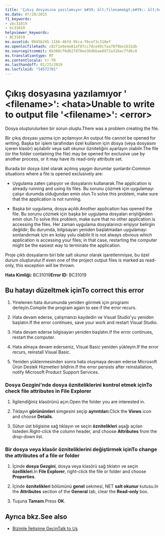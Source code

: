 ```yaml
---
title: 'Çıkış dosyasına yazılamıyor &#39; &lt;filename&gt;&#39;: &lt;hata&gt;'
ms.date: 07/20/2015
f1_keywords:
- vbc31019
- bc31019
helpviewer_keywords:
- BC31019
ms.assetid: 0845b245-11bb-46fd-95ca-f6cef3c318ef
ms.openlocfilehash: c82f1e6e4a01af87cc7dce49cfaa78f9be1631db
ms.sourcegitcommit: 6b308cf6d627d78ee36dbbae8972a310ac7fd6c8
ms.translationtype: MT
ms.contentlocale: tr-TR
ms.lasthandoff: 01/23/2019
ms.locfileid: "54572701"
---
```

# <a name="unable-to-write-to-output-file-39ltfilenamegt39-lterrorgt"></a><span data-ttu-id="43767-102">Çıkış dosyasına yazılamıyor &#39; &lt;filename&gt;&#39;: &lt;hata&gt;</span><span class="sxs-lookup"><span data-stu-id="43767-102">Unable to write to output file &#39;&lt;filename&gt;&#39;: &lt;error&gt;</span></span>
<span data-ttu-id="43767-103">Dosya oluşturulurken bir sorun oluştu.</span><span class="sxs-lookup"><span data-stu-id="43767-103">There was a problem creating the file.</span></span>  
  
 <span data-ttu-id="43767-104">Bir çıkış dosyası yazma için açılamıyor.</span><span class="sxs-lookup"><span data-stu-id="43767-104">An output file cannot be opened for writing.</span></span> <span data-ttu-id="43767-105">Başka bir işlem tarafından özel kullanım için dosya (veya dosyasını içeren klasör) açılabilir veya salt okunur özniteliğini ayarlayın olabilir.</span><span class="sxs-lookup"><span data-stu-id="43767-105">The file (or the folder containing the file) may be opened for exclusive use by another process, or it may have its read-only attribute set.</span></span>  
  
 <span data-ttu-id="43767-106">Burada bir dosya özel olarak açılmış yaygın durumlar şunlardır:</span><span class="sxs-lookup"><span data-stu-id="43767-106">Common situations where a file is opened exclusively are:</span></span>  
  
-   <span data-ttu-id="43767-107">Uygulama zaten çalışıyor ve dosyalarını kullanarak.</span><span class="sxs-lookup"><span data-stu-id="43767-107">The application is already running and using its files.</span></span> <span data-ttu-id="43767-108">Bu sorunu çözmek için uygulamayı çalışır durumda olduğundan emin olun.</span><span class="sxs-lookup"><span data-stu-id="43767-108">To solve this problem, make sure that the application is not running.</span></span>  
  
-   <span data-ttu-id="43767-109">Başka bir uygulama, dosya açıldı.</span><span class="sxs-lookup"><span data-stu-id="43767-109">Another application has opened the file.</span></span> <span data-ttu-id="43767-110">Bu sorunu çözmek için başka bir uygulama dosyaları eriştiğinden emin olun.</span><span class="sxs-lookup"><span data-stu-id="43767-110">To solve this problem, make sure that no other application is accessing the files.</span></span> <span data-ttu-id="43767-111">Her zaman uygulama dosyalarınızı erişiyor belirgin değildir; Bu durumda, bilgisayarı yeniden başlatmadan uygulamayı sonlandırmak için en kolay yolu olabilir.</span><span class="sxs-lookup"><span data-stu-id="43767-111">It is not always obvious which application is accessing your files; in that case, restarting the computer might be the easiest way to terminate the application.</span></span>  
  
 <span data-ttu-id="43767-112">Proje çıktı dosyalarını biri bile salt okunur olarak işaretlenmişse, bu özel durum oluşturulur.</span><span class="sxs-lookup"><span data-stu-id="43767-112">If even one of the project output files is marked as read-only, this exception will be thrown.</span></span>  
  
 <span data-ttu-id="43767-113">**Hata Kimliği:** BC31019</span><span class="sxs-lookup"><span data-stu-id="43767-113">**Error ID:** BC31019</span></span>  
  
## <a name="to-correct-this-error"></a><span data-ttu-id="43767-114">Bu hatayı düzeltmek için</span><span class="sxs-lookup"><span data-stu-id="43767-114">To correct this error</span></span>  
  
1.  <span data-ttu-id="43767-115">Yinelenen hata durumunda yeniden görmek için programı derleyin.</span><span class="sxs-lookup"><span data-stu-id="43767-115">Compile the program again to see if the error recurs.</span></span>  
  
2.  <span data-ttu-id="43767-116">Hata devam ederse, çalışmanızı kaydedin ve Visual Studio'yu yeniden başlatın.</span><span class="sxs-lookup"><span data-stu-id="43767-116">If the error continues, save your work and restart Visual Studio.</span></span>  
  
3.  <span data-ttu-id="43767-117">Hata devam ederse bilgisayarı yeniden başlatın.</span><span class="sxs-lookup"><span data-stu-id="43767-117">If the error continues, restart the computer.</span></span>  
  
4.  <span data-ttu-id="43767-118">Hata almaya devam ederseniz, Visual Basic yeniden yükleyin.</span><span class="sxs-lookup"><span data-stu-id="43767-118">If the error recurs, reinstall Visual Basic.</span></span>  
  
5.  <span data-ttu-id="43767-119">Yeniden yüklenmesinden sonra hata oluşmaya devam ederse Microsoft Ürün Destek Hizmetleri bildirin.</span><span class="sxs-lookup"><span data-stu-id="43767-119">If the error persists after reinstallation, notify Microsoft Product Support Services.</span></span>  
  
### <a name="to-check-file-attributes-in-file-explorer"></a><span data-ttu-id="43767-120">Dosya Gezgini'nde dosya özniteliklerini kontrol etmek için</span><span class="sxs-lookup"><span data-stu-id="43767-120">To check file attributes in File Explorer</span></span>  
  
1.  <span data-ttu-id="43767-121">İlgilendiğiniz klasörünü açın.</span><span class="sxs-lookup"><span data-stu-id="43767-121">Open the folder you are interested in.</span></span>  
  
2.  <span data-ttu-id="43767-122">Tıklayın **görünümleri** simgesini seçip **ayrıntıları**.</span><span class="sxs-lookup"><span data-stu-id="43767-122">Click the **Views** icon and choose **Details**.</span></span>  
  
3.  <span data-ttu-id="43767-123">Sütun üst bilgisine sağ tıklayın ve seçin **öznitelikleri** aşağı açılan listeden.</span><span class="sxs-lookup"><span data-stu-id="43767-123">Right-click the column header, and choose **Attributes** from the drop-down list.</span></span>  
  
### <a name="to-change-the-attributes-of-a-file-or-folder"></a><span data-ttu-id="43767-124">Bir dosya veya klasör özniteliklerini değiştirmek için</span><span class="sxs-lookup"><span data-stu-id="43767-124">To change the attributes of a file or folder</span></span>  
  
1.  <span data-ttu-id="43767-125">İçinde **dosya Gezgini**, dosya veya klasörü sağ tıklatın ve seçin **özellikleri**.</span><span class="sxs-lookup"><span data-stu-id="43767-125">In **File Explorer**, right-click the file or folder and choose **Properties**.</span></span>  
  
2.  <span data-ttu-id="43767-126">İçinde **öznitelikleri** bölümünü **genel** sekmesi, NET **salt okunur** kutusu.</span><span class="sxs-lookup"><span data-stu-id="43767-126">In the **Attributes** section of the **General** tab, clear the **Read-only** box.</span></span>  
  
3.  <span data-ttu-id="43767-127">Tuşuna **Tamam**.</span><span class="sxs-lookup"><span data-stu-id="43767-127">Press **OK**.</span></span>  
  
## <a name="see-also"></a><span data-ttu-id="43767-128">Ayrıca bkz.</span><span class="sxs-lookup"><span data-stu-id="43767-128">See also</span></span>
- [<span data-ttu-id="43767-129">Bizimle İletişime Geçin</span><span class="sxs-lookup"><span data-stu-id="43767-129">Talk to Us</span></span>](/visualstudio/ide/talk-to-us)
